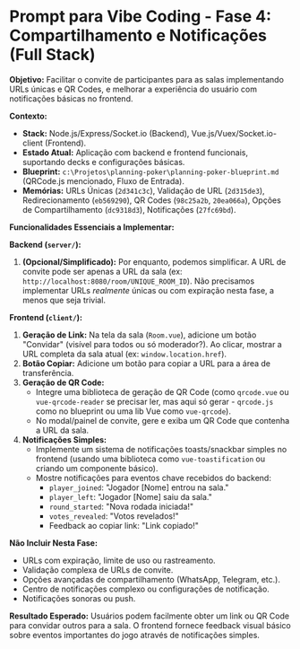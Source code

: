 # Prompt para Vibe Coding - Fase 4: Compartilhamento e Notificações (Full Stack)

**Objetivo:** Facilitar o convite de participantes para as salas implementando URLs únicas e QR Codes, e melhorar a experiência do usuário com notificações básicas no frontend.

**Contexto:**
*   **Stack:** Node.js/Express/Socket.io (Backend), Vue.js/Vuex/Socket.io-client (Frontend).
*   **Estado Atual:** Aplicação com backend e frontend funcionais, suportando decks e configurações básicas.
*   **Blueprint:** `c:\Projetos\planning-poker\planning-poker-blueprint.md` (QRCode.js mencionado, Fluxo de Entrada).
*   **Memórias:** URLs Únicas (`2d341c3c`), Validação de URL (`2d315de3`), Redirecionamento (`eb569290`), QR Codes (`98c25a2b`, `20ea066a`), Opções de Compartilhamento (`dc9318d3`), Notificações (`27fc69bd`).

**Funcionalidades Essenciais a Implementar:**

**Backend (`server/`):**
1.  **(Opcional/Simplificado):** Por enquanto, podemos simplificar. A URL de convite pode ser apenas a URL da sala (ex: `http://localhost:8080/room/UNIQUE_ROOM_ID`). Não precisamos implementar URLs *realmente* únicas ou com expiração nesta fase, a menos que seja trivial.

**Frontend (`client/`):**
1.  **Geração de Link:** Na tela da sala (`Room.vue`), adicione um botão "Convidar" (visível para todos ou só moderador?). Ao clicar, mostrar a URL completa da sala atual (ex: `window.location.href`).
2.  **Botão Copiar:** Adicione um botão para copiar a URL para a área de transferência.
3.  **Geração de QR Code:**
    *   Integre uma biblioteca de geração de QR Code (como `qrcode.vue` ou `vue-qrcode-reader` se precisar ler, mas aqui só gerar - `qrcode.js` como no blueprint ou uma lib Vue como `vue-qrcode`).
    *   No modal/painel de convite, gere e exiba um QR Code que contenha a URL da sala.
4.  **Notificações Simples:**
    *   Implemente um sistema de notificações toasts/snackbar simples no frontend (usando uma biblioteca como `vue-toastification` ou criando um componente básico).
    *   Mostre notificações para eventos chave recebidos do backend:
        *   `player_joined`: "Jogador [Nome] entrou na sala."
        *   `player_left`: "Jogador [Nome] saiu da sala."
        *   `round_started`: "Nova rodada iniciada!"
        *   `votes_revealed`: "Votos revelados!"
        *   Feedback ao copiar link: "Link copiado!"

**Não Incluir Nesta Fase:**
*   URLs com expiração, limite de uso ou rastreamento.
*   Validação complexa de URLs de convite.
*   Opções avançadas de compartilhamento (WhatsApp, Telegram, etc.).
*   Centro de notificações complexo ou configurações de notificação.
*   Notificações sonoras ou push.

**Resultado Esperado:** Usuários podem facilmente obter um link ou QR Code para convidar outros para a sala. O frontend fornece feedback visual básico sobre eventos importantes do jogo através de notificações simples.
